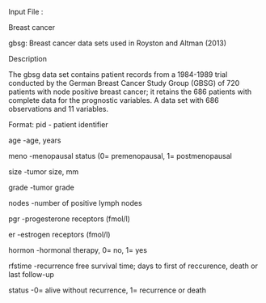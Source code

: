 Input File :

Breast cancer

gbsg: Breast cancer data sets used in Royston and Altman (2013)

Description

The gbsg data set contains patient records from a 1984-1989 trial conducted by the German Breast Cancer Study Group (GBSG) of 720 patients with 
node positive breast cancer; 
it retains the 686 patients with complete data for the prognostic variables.
A data set with 686 observations and 11 variables.

Format:
pid - patient identifier

age  -age, years

meno  -menopausal status (0= premenopausal, 1= postmenopausal

size   -tumor size, mm

grade   -tumor grade

nodes    -number of positive lymph nodes

pgr      -progesterone receptors (fmol/l)

er       -estrogen receptors (fmol/l)

hormon    -hormonal therapy, 0= no, 1= yes

rfstime   -recurrence free survival time; days to first of reccurence, death or last follow-up

status    -0= alive without recurrence, 1= recurrence or death
